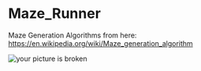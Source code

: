 # Maze_Runner

Maze Generation Algorithms from here:  
https://en.wikipedia.org/wiki/Maze_generation_algorithm

![your picture is broken](https://i.imgur.com/pMYPpTS.png)
